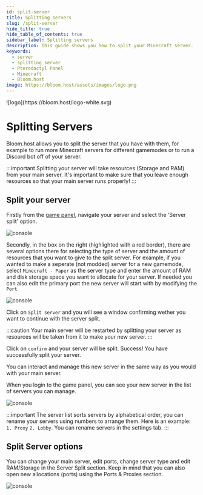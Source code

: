 ```yaml
---
id: split-server
title: Splitting servers
slug: /split-server
hide_title: true
hide_table_of_contents: true
sidebar_label: Splitting servers
description: This guide shows you how to split your Minecraft server.
keywords:
  - server
  - splitting server
  - Pterodactyl Panel
  - Minecraft
  - Bloom.host
image: https://bloom.host/assets/images/logo.png
---
```


<div class="text--center">
![logo](https://bloom.host/logo-white.svg)
<h1>Splitting Servers</h1>
</div>

Bloom.host allows you to split the server that you have with them, for example to run more Minecraft servers for different gamemodes or to run a Discord bot off of your server.

:::important
Splitting your server will take resources (Storage and RAM) from your main server. It's important to make sure that you leave enough resources so that your main server runs properly!
:::

## Split your server

Firstly from the [game panel](https://mc.bloom.host/), navigate your server and select the 'Server split' option.

![console](/imgs/using_the_panel/split_server/1.png)

Secondly, in the box on the right (highlighted with a red border), there are several options there for selecting the type of server and the amount of resources that you want to give to the split server. For example, if you wanted to make a seperate (not modded) server for a new gamemode, select `Minecraft - Paper` as the server type and enter the amount of RAM and disk storage space you want to allocate for your server. If needed you can also edit the primary port the new server will start with by modifying the `Port`

![console](/imgs/using_the_panel/split_server/2.png)

Click on `Split server` and you will see a window confirming wether you want to continue with the server split.

:::caution
Your main server will be restarted by splitting your server as resources will be taken from it to make your new server.
:::

Click on `confirm` and your server will be split. Success! You have successfully split your server.

You can interact and manage this new server in the same way as you would with your main server.

When you login to the game panel, you can see your new server in the list of servers you can manage.

![console](/imgs/using_the_panel/split_server/3.png)

:::important
The server list sorts servers by alphabetical order, you can rename your servers using numbers to arrange them. Here is an example: `1. Proxy` `2. Lobby`. You can rename servers in the settings tab.
:::

## Split Server options

You can change your main server, edit ports, change server type and edit RAM/Storage in the Server Split section. Keep in mind that you can also open new allocations (ports) using the Ports & Proxies section.

![console](/imgs/using_the_panel/split_server/4.png)
